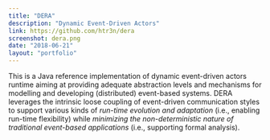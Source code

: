 ```yaml
---
title: "DERA"
description: "Dynamic Event-Driven Actors"
link: https://github.com/htr3n/dera
screenshot: dera.png
date: "2018-06-21"
layout: "portfolio"
---
```


This is a Java reference implementation of dynamic event-driven actors runtime aiming at providing adequate abstraction levels and mechanisms for modelling and developing (distributed) event-based systems. DERA leverages the intrinsic loose coupling of event-driven communication styles to support various kinds of _run-time evolution and adaptation_ (i.e., enabling run-time flexibility) while _minimizing the non-deterministic nature of traditional event-based applications_ (i.e., supporting formal analysis).
